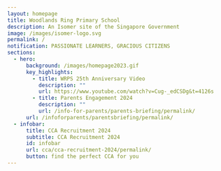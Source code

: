 ```yaml
---
layout: homepage
title: Woodlands Ring Primary School
description: An Isomer site of the Singapore Government
image: /images/isomer-logo.svg
permalink: /
notification: PASSIONATE LEARNERS, GRACIOUS CITIZENS
sections:
  - hero:
      background: /images/homepage2023.gif
      key_highlights:
        - title: WRPS 25th Anniversary Video
          description: ""
          url: https://www.youtube.com/watch?v=Cug-_edCSDg&t=4126s
        - title: Parents Engagement 2024
          description: ""
          url: /info-for-parents/parents-briefing/permalink/
      url: /infoforparents/parentsbriefing/permalink/
  - infobar:
      title: CCA Recruitment 2024
      subtitle: CCA Recruitment 2024
      id: infobar
      url: cca/cca-recruitment-2024/permalink/
      button: find the perfect CCA for you
---
```

